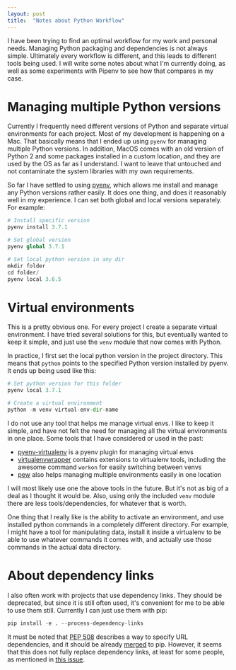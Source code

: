 ```yaml
---
layout: post
title:  "Notes about Python Workflow"
---
```


I have been trying to find an optimal workflow for my work and personal needs.
Managing Python packaging and dependencies is not always simple. Ultimately
every workflow is different, and this leads to different tools being used.
I will write some notes about what I'm currently doing, as well as some
experiments with Pipenv to see how that compares in my case.

# Managing multiple Python versions

Currently I frequently need different versions of Python and separate virtual
environments for each project. Most of my development is happening on a Mac.
That basically means that I ended up using `pyenv` for managing multiple
Python versions. In addition, MacOS comes with an old version of Python 2
and some packages installed in a custom location, and they are used by the OS
as far as I understand. I want to leave that untouched and not contaminate
the system libraries with my own requirements.

So far I have settled to using [pyenv][pyenv], which allows me install
and manage any Python versions rather easily. It does one thing, and does
it reasonably well in my experience. I can set both global and local versions
separately. For example:

```python
# Install specific version
pyenv install 3.7.1

# Set global version
pyenv global 3.7.1

# Set local python version in any dir
mkdir folder
cd folder/
pyenv local 3.6.5
```

# Virtual environments

This is a pretty obvious one. For every project I create a separate virtual
environment. I have tried several solutions for this, but eventually wanted
to keep it simple, and just use the `venv` module that now comes with Python.

In practice, I first set the local python version in the project directory.
This means that `python` points to the specified Python version installed
by pyenv. It ends up being used like this:

```python
# Set python version for this folder
pyenv local 3.7.1

# Create a virtual environment
python -m venv virtual-env-dir-name
```

I do not use any tool that helps me manage virtual envs. I like to keep it simple,
and have not felt the need for managing all the virtual environments in one place.
Some tools that I have considered or used in the past:
- [pyenv-virtualenv][pyenvvenv] is a pyenv plugin for managing virtual envs
- [virtualenvwrapper][wrapper] contains extensions to virtualenv tools, including
  the awesome command `workon` for easily switching between venvs
- [pew][pew] also helps managing multiple environments easily in one location

I will most likely use one the above tools in the future. But it's not as big
of a deal as I thought it would be. Also, using only the included `venv` module
there are less tools/dependencies, for whatever that is worth.

One thing that I really like is the ability to activate an environment, and use
installed python commands in a completely different directory. For example, I
might have a tool for manipulating data, install it inside a virtualenv to be
able to use whatever commands it comes with, and actually use those commands
in the actual data directory.

# About dependency links

I also often work with projects that use dependency links. They should be
deprecated, but since it is still often used, it's convenient for me to be
able to use them still. Currently I can just use them with pip:

```python
pip install -e . --process-dependency-links
```

It must be noted that [PEP 508][pep508] describes a way to specify
URL dependencies, and it should be already [merged][pep508merge] to pip.
However, it seems that this does not fully replace dependency links,
at least for some people, as mentioned in [this issue][issue].

[pyenv]: https://github.com/pyenv/pyenv
[pyenvvenv]: https://github.com/pyenv/pyenv-virtualenvo
[wrapper]: https://virtualenvwrapper.readthedocs.io/en/latest/
[pew]: https://github.com/berdario/pew
[pep508]: https://www.python.org/dev/peps/pep-0508/
[pep508merge]: https://github.com/pypa/pip/pull/5571
[issue]: https://github.com/pypa/pip/issues/5898
[pipenv]: https://github.com/pypa/pipenv
